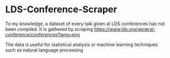 # LDS-Conference-Scraper
To my knowledge, a dataset of every talk given at LDS conferences has not been compiled. It is gathered by scraping https://www.lds.org/general-conference/conferences?lang=eng

The data is useful for statistical analysis or machine learning techniques such as natural language processing
